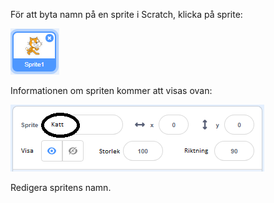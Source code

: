 För att byta namn på en sprite i Scratch, klicka på sprite:

![skärmdump](images/rename-info.png)

Informationen om spriten kommer att visas ovan:

![skärmdump](images/rename-change.png)

Redigera spritens namn.
